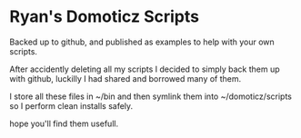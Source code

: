 # Ryan's Domoticz Scripts

Backed up to github, and published as examples to help with your own scripts.

After accidently deleting all my scripts I decided to simply back them up with github, luckilly I had shared and borrowed many of them. 

I store all these files in ~/bin and then symlink them into ~/domoticz/scripts so I perform clean installs safely.

hope you'll find them usefull.

